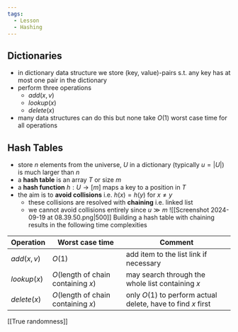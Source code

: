 ```yaml
---
tags:
  - Lesson
  - Hashing
---
```

## Dictionaries
- in dictionary data structure we store (key, value)-pairs s.t. any key has at most one pair in the dictionary 
- perform three operations
	- $add(x,v)$ 
	- $lookup(x)$
	- $delete(x)$
- many data structures can do this but none take $O(1)$ worst case time for all operations
## Hash Tables
- store $n$ elements from the universe, $U$ in a dictionary (typically $u=|U|)$ is much larger than $n$
- a **hash table** is an array $T$ or size $m$
- a **hash function** $h:U \to [m]$ maps a key to a position in $T$
- the aim is to **avoid collisions** i.e. $h(x) = h(y)$ for $x \neq y$ 
	- these collisions are resolved with **chaining** i.e. linked list
	- we cannot avoid collisions entirely since $u \gg m$ 
![[Screenshot 2024-09-19 at 08.39.50.png|500]]
Building a hash table with chaining results in the following time complexities

| Operation   | Worst case time                     | Comment                                                      |
| ----------- | ----------------------------------- | ------------------------------------------------------------ |
| $add(x,v)$  | $O(1)$                              | add item to the list link if necessary                       |
| $lookup(x)$ | $O($length of chain containing $x)$ | may search through the whole list containing $x$             |
| $delete(x)$ | $O($length of chain containing $x)$ | only $O(1)$ to perform actual delete, have to find $x$ first |
[[True randomness]]